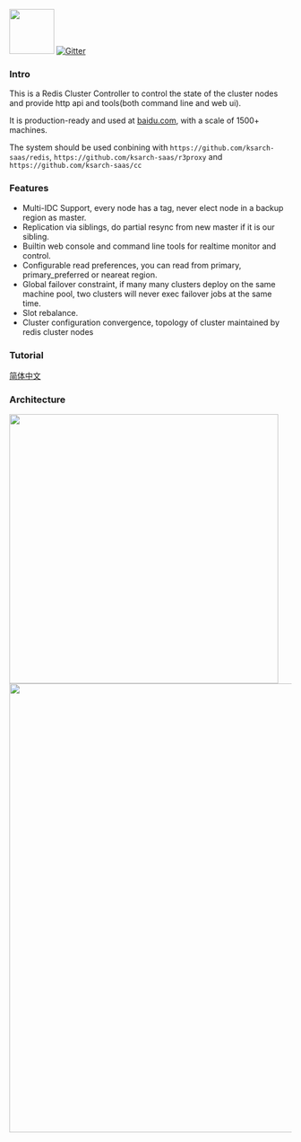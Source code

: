 <img src="doc/pic/redis.png" height="80"></img>
[![Gitter](https://badges.gitter.im/Join%20Chat.svg)](https://gitter.im/ksarch-saas/RedisCluster?utm_source=badge&utm_medium=badge&utm_campaign=pr-badge&utm_content=badge)

### Intro

This is a Redis Cluster Controller to control the state of the cluster nodes and provide http api and tools(both command line and web ui).

It is production-ready and used at [baidu.com](http://www.baidu.com), with a scale of 1500+ machines.

The system should be used conbining with `https://github.com/ksarch-saas/redis`, `https://github.com/ksarch-saas/r3proxy` and `https://github.com/ksarch-saas/cc`

### Features

* Multi-IDC Support, every node has a tag, never elect node in a backup region as master.
* Replication via siblings, do partial resync from new master if it is our sibling.
* Builtin web console and command line tools for realtime monitor and control.
* Configurable read preferences, you can read from primary, primary_preferred or neareat region.
* Global failover constraint, if many many clusters deploy on the same machine pool, two clusters will never exec failover jobs at the same time.
* Slot rebalance.
* Cluster configuration convergence, topology of cluster maintained by redis cluster nodes

### Tutorial

[简体中文](doc/tutorial_zh.md)

### Architecture

<img src="doc/pic/rediscluster1.png" height="480"></img><br/>
<img src="doc/pic/rediscluster2.png" height="800"></img>

